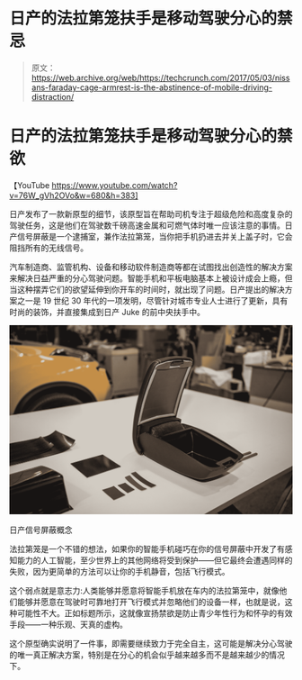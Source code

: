# 日产的法拉第笼扶手是移动驾驶分心的禁忌 

> 原文：<https://web.archive.org/web/https://techcrunch.com/2017/05/03/nissans-faraday-cage-armrest-is-the-abstinence-of-mobile-driving-distraction/>

# 日产的法拉第笼扶手是移动驾驶分心的禁欲

【YouTube https://www.youtube.com/watch?v=76W_gVh2OVo&w=680&h=383]

日产发布了一款新原型的细节，该原型旨在帮助司机专注于超级危险和高度复杂的驾驶任务，这是他们在驾驶数千磅高速金属和可燃气体时唯一应该注意的事情。日产信号屏蔽是一个逮捕室，兼作法拉第笼，当你把手机扔进去并关上盖子时，它会阻挡所有的无线信号。

汽车制造商、监管机构、设备和移动软件制造商等都在试图找出创造性的解决方案来解决日益严重的分心驾驶问题。智能手机和平板电脑基本上被设计成会上瘾，但当这种摆弄它们的欲望延伸到你开车的时间时，就出现了问题。日产提出的解决方案之一是 19 世纪 30 年代的一项发明，尽管针对城市专业人士进行了更新，具有时尚的装饰，并直接集成到日产 Juke 的前中央扶手中。

[![](img/3a9ef2bc3dbf43ede42f792a91fcd22e.png)](https://web.archive.org/web/20220930172605/https://beta.techcrunch.com/wp-content/uploads/2017/05/426189396_nissan_signal_shield_concept.jpg)

日产信号屏蔽概念

法拉第笼是一个不错的想法，如果你的智能手机碰巧在你的信号屏蔽中开发了有感知能力的人工智能，至少世界上的其他网络将受到保护——但它最终会遭遇同样的失败，因为更简单的方法可以让你的手机静音，包括飞行模式。

这个弱点就是意志力:人类能够并愿意将智能手机放在车内的法拉第笼中，就像他们能够并愿意在驾驶时可靠地打开飞行模式并忽略他们的设备一样，也就是说，这种可能性不大。正如标题所示，这就像宣扬禁欲是防止青少年性行为和怀孕的有效手段——一种乐观、天真的虚构。

这个原型确实说明了一件事，即需要继续致力于完全自主，这可能是解决分心驾驶的唯一真正解决方案，特别是在分心的机会似乎越来越多而不是越来越少的情况下。